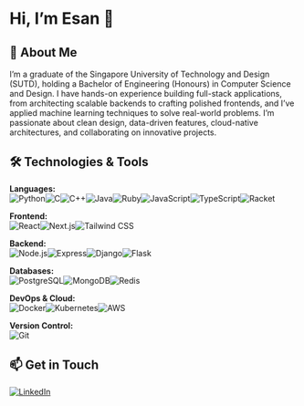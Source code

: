 # Hi, I’m Esan 👋

## 🚀 About Me
I’m a graduate of the Singapore University of Technology and Design (SUTD), holding a Bachelor of Engineering (Honours) in Computer Science and Design. I have hands-on experience building full-stack applications, from architecting scalable backends to crafting polished frontends, and I’ve applied machine learning techniques to solve real-world problems. I’m passionate about clean design, data-driven features, cloud-native architectures, and collaborating on innovative projects.

## 🛠 Technologies & Tools
**Languages:**  
![Python](https://img.shields.io/badge/Python-3776AB?logo=python&logoColor=white)![C](https://img.shields.io/badge/C-A8B9CC?logo=c&logoColor=white)![C++](https://img.shields.io/badge/C++-00599C?logo=c%2B%2B&logoColor=white)![Java](https://img.shields.io/badge/Java-007396?logo=java&logoColor=white)![Ruby](https://img.shields.io/badge/Ruby-CC342D?logo=ruby&logoColor=white)![JavaScript](https://img.shields.io/badge/JavaScript-F7DF1E?logo=javascript&logoColor=black)![TypeScript](https://img.shields.io/badge/TypeScript-007ACC?logo=typescript&logoColor=white)![Racket](https://img.shields.io/badge/Racket-3CCAF7?logo=racket&logoColor=white)  

**Frontend:**  
![React](https://img.shields.io/badge/React-61DAFB?logo=react&logoColor=black)![Next.js](https://img.shields.io/badge/Next.js-000000?logo=next.js&logoColor=white)![Tailwind CSS](https://img.shields.io/badge/Tailwind_CSS-38B2AC?logo=tailwind-css&logoColor=white)  

**Backend:**  
![Node.js](https://img.shields.io/badge/Node.js-339933?logo=node.js&logoColor=white)![Express](https://img.shields.io/badge/Express-404D59?logo=express&logoColor=white)![Django](https://img.shields.io/badge/Django-092E20?logo=django&logoColor=white)![Flask](https://img.shields.io/badge/Flask-000000?logo=flask&logoColor=white)  

**Databases:**  
![PostgreSQL](https://img.shields.io/badge/PostgreSQL-336790?logo=postgresql&logoColor=white)![MongoDB](https://img.shields.io/badge/MongoDB-47A248?logo=mongodb&logoColor=white)![Redis](https://img.shields.io/badge/Redis-DC382D?logo=redis&logoColor=white)  

**DevOps & Cloud:**  
![Docker](https://img.shields.io/badge/Docker-2496ED?logo=docker&logoColor=white)![Kubernetes](https://img.shields.io/badge/Kubernetes-326CE5?logo=kubernetes&logoColor=white)![AWS](https://img.shields.io/badge/AWS-232F3E?logo=amazon-aws&logoColor=white)  

**Version Control:**  
![Git](https://img.shields.io/badge/Git-F05032?logo=git&logoColor=white)

## 📫 Get in Touch
[![LinkedIn](https://img.shields.io/badge/LinkedIn-0A66C2?logo=linkedin&logoColor=white)](https://www.linkedin.com/in/esan-natraj-809563202/)
